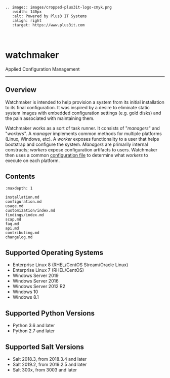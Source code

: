 ```{eval-rst}
.. image:: images/cropped-plus3it-logo-cmyk.png
   :width: 140px
   :alt: Powered by Plus3 IT Systems
   :align: right
   :target: https://www.plus3it.com
```
<br>

# watchmaker

Applied Configuration Management

--------------

## Overview

Watchmaker is intended to help provision a system from its initial installation
to its final configuration. It was inspired by a desire to eliminate static
system images with embedded configuration settings (e.g. gold disks) and the
pain associated with maintaining them.

Watchmaker works as a sort of task runner. It consists of "_managers_" and
"_workers_". A _manager_ implements common methods for multiple platforms
(Linux, Windows, etc). A _worker_ exposes functionality to a user that helps
bootstrap and configure the system. _Managers_ are primarily internal
constructs; _workers_ expose configuration artifacts to users. Watchmaker then
uses a common [configuration file](configuration) to determine what
_workers_ to execute on each platform.

## Contents

```{toctree}
:maxdepth: 1

installation.md
configuration.md
usage.md
customization/index.md
findings/index.md
scap.md
faq.md
api.md
contributing.md
changelog.md
```

## Supported Operating Systems

*   Enterprise Linux 8 (RHEL/CentOS Stream/Oracle Linux)
*   Enterprise Linux 7 (RHEL/CentOS)
*   Windows Server 2019
*   Windows Server 2016
*   Windows Server 2012 R2
*   Windows 10
*   Windows 8.1

## Supported Python Versions

*   Python 3.6 and later
*   Python 2.7 and later

## Supported Salt Versions

*   Salt 2018.3, from 2018.3.4 and later
*   Salt 2019.2, from 2019.2.5 and later
*   Salt 300x, from 3003 and later
